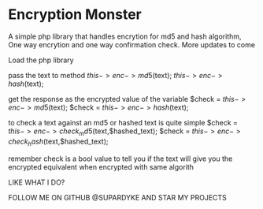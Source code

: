 # Encryption Monster
A simple php library that handles encrytion for md5 and hash algorithm, One way encrytion and one way confirmation check.
More updates to come

Load the php library

pass the text to method
$this->enc->md5($text);
$this->enc->hash($text);

get the response as the encrypted value of the variable
$check = $this->enc->md5($text);
$check = $this->enc->hash($text);

to check a text against an md5 or hashed text is quite simple
$check = $this->enc->check_md5($text,$hashed_text);
$check = $this->enc->check_hash($text,$hashed_text);

remember check is a bool value to tell you if the text will give you the encrypted equivalent when encrypted with same algorith

LIKE WHAT I DO?

FOLLOW ME ON GITHUB @SUPARDYKE AND STAR MY PROJECTS 